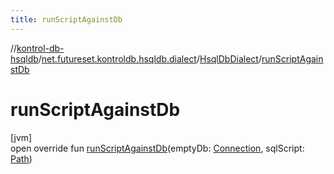 ```yaml
---
title: runScriptAgainstDb
---
```

//[kontrol-db-hsqldb](../../../index.html)/[net.futureset.kontroldb.hsqldb.dialect](../index.html)/[HsqlDbDialect](index.html)/[runScriptAgainstDb](run-script-against-db.html)



# runScriptAgainstDb



[jvm]\
open override fun [runScriptAgainstDb](run-script-against-db.html)(emptyDb: [Connection](https://docs.oracle.com/javase/8/docs/api/java/sql/Connection.html), sqlScript: [Path](https://docs.oracle.com/javase/8/docs/api/java/nio/file/Path.html))




